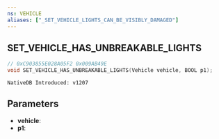 ```yaml
---
ns: VEHICLE
aliases: ["_SET_VEHICLE_LIGHTS_CAN_BE_VISIBLY_DAMAGED"]
---
```

## SET_VEHICLE_HAS_UNBREAKABLE_LIGHTS

```c
// 0xC903855E028A05F2 0x009AB49E
void SET_VEHICLE_HAS_UNBREAKABLE_LIGHTS(Vehicle vehicle, BOOL p1);
```

```
NativeDB Introduced: v1207
```

## Parameters
* **vehicle**:
* **p1**:
